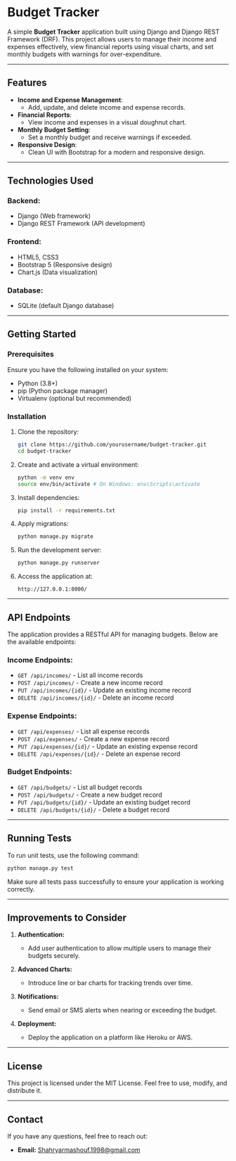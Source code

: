 # Budget Tracker

A simple **Budget Tracker** application built using Django and Django REST Framework (DRF). This project allows users to manage their income and expenses effectively, view financial reports using visual charts, and set monthly budgets with warnings for over-expenditure.

---

## Features

- **Income and Expense Management**:
  - Add, update, and delete income and expense records.
- **Financial Reports**:
  - View income and expenses in a visual doughnut chart.
- **Monthly Budget Setting**:
  - Set a monthly budget and receive warnings if exceeded.
- **Responsive Design**:
  - Clean UI with Bootstrap for a modern and responsive design.

---

## Technologies Used

### Backend:
- Django (Web framework)
- Django REST Framework (API development)

### Frontend:
- HTML5, CSS3
- Bootstrap 5 (Responsive design)
- Chart.js (Data visualization)

### Database:
- SQLite (default Django database)

---

## Getting Started

### Prerequisites

Ensure you have the following installed on your system:
- Python (3.8+)
- pip (Python package manager)
- Virtualenv (optional but recommended)

### Installation

1. Clone the repository:
   ```bash
   git clone https://github.com/yourusername/budget-tracker.git
   cd budget-tracker
   ```

2. Create and activate a virtual environment:
   ```bash
   python -m venv env
   source env/bin/activate # On Windows: env\Scripts\activate
   ```

3. Install dependencies:
   ```bash
   pip install -r requirements.txt
   ```

4. Apply migrations:
   ```bash
   python manage.py migrate
   ```

5. Run the development server:
   ```bash
   python manage.py runserver
   ```

6. Access the application at:
   ```
   http://127.0.0.1:8000/
   ```

---

## API Endpoints

The application provides a RESTful API for managing budgets. Below are the available endpoints:

### Income Endpoints:
- `GET /api/incomes/` - List all income records
- `POST /api/incomes/` - Create a new income record
- `PUT /api/incomes/{id}/` - Update an existing income record
- `DELETE /api/incomes/{id}/` - Delete an income record

### Expense Endpoints:
- `GET /api/expenses/` - List all expense records
- `POST /api/expenses/` - Create a new expense record
- `PUT /api/expenses/{id}/` - Update an existing expense record
- `DELETE /api/expenses/{id}/` - Delete an expense record

### Budget Endpoints:
- `GET /api/budgets/` - List all budget records
- `POST /api/budgets/` - Create a new budget record
- `PUT /api/budgets/{id}/` - Update an existing budget record
- `DELETE /api/budgets/{id}/` - Delete a budget record

---

## Running Tests

To run unit tests, use the following command:
```bash
python manage.py test
```

Make sure all tests pass successfully to ensure your application is working correctly.

---

## Improvements to Consider

1. **Authentication:**
   - Add user authentication to allow multiple users to manage their budgets securely.

2. **Advanced Charts:**
   - Introduce line or bar charts for tracking trends over time.

3. **Notifications:**
   - Send email or SMS alerts when nearing or exceeding the budget.

4. **Deployment:**
   - Deploy the application on a platform like Heroku or AWS.

---

## License

This project is licensed under the MIT License. Feel free to use, modify, and distribute it.

---

## Contact

If you have any questions, feel free to reach out:
- **Email:** Shahryarmashouf.1998@gmail.com
